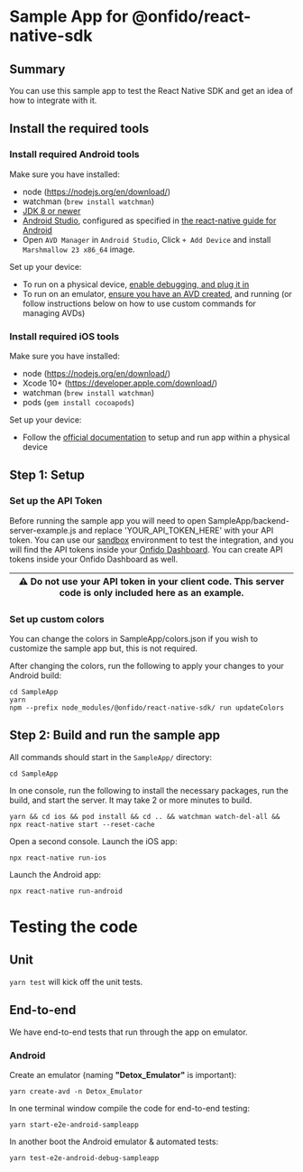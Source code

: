 # Sample App for @onfido/react-native-sdk

## Summary

You can use this sample app to test the React Native SDK and get an idea of how to integrate with it.

## Install the required tools

### Install required Android tools

Make sure you have installed:
- node (https://nodejs.org/en/download/)
- watchman (`brew install watchman`)
- [JDK 8 or newer](http://www.oracle.com/technetwork/java/javase/downloads/jdk8-downloads-2133151.html)
- [Android Studio](https://developer.android.com/studio/index.html), configured as specified in [the react-native guide for Android](https://facebook.github.io/react-native/docs/getting-started.html#android-development-environment)
- Open `AVD Manager` in `Android Studio`, Click `+ Add Device` and install `Marshmallow 23 x86_64` image.

Set up your device:
- To run on a physical device, [enable debugging, and plug it in](https://facebook.github.io/react-native/docs/running-on-device.html#1-enable-debugging-over-usb)
- To run on an emulator, [ensure you have an AVD created](https://facebook.github.io/react-native/docs/getting-started.html#using-a-virtual-device), and running (or follow instructions below on how to use custom commands for managing AVDs)

### Install required iOS tools

Make sure you have installed:
- node (https://nodejs.org/en/download/)
- Xcode 10+ (https://developer.apple.com/download/)
- watchman (`brew install watchman`)
- pods (`gem install cocoapods`)

Set up your device:
- Follow the [official documentation](https://facebook.github.io/react-native/docs/running-on-device) to setup and run app within a physical device

## Step 1: Setup

### Set up the API Token
Before running the sample app you will need to open SampleApp/backend-server-example.js and replace 'YOUR_API_TOKEN_HERE' with your API token. You can use our [sandbox](https://documentation.onfido.com/#sandbox-testing) environment to test the integration, and you will find the API tokens inside your [Onfido Dashboard](https://onfido.com/dashboard/api/tokens). You can create API tokens inside your Onfido Dashboard as well.

| :warning: Do not use your API token in your client code.  This server code is only included here as an example. |
| --- |

### Set up custom colors
You can change the colors in SampleApp/colors.json if you wish to customize the sample app but, this is not required.

After changing the colors, run the following to apply your changes to your Android build:
```shell
cd SampleApp
yarn
npm --prefix node_modules/@onfido/react-native-sdk/ run updateColors
```

## Step 2: Build and run the sample app
All commands should start in the `SampleApp/` directory:
```shell
cd SampleApp
```

In one console, run the following to install the necessary packages, run the build, and start the server.  It may take 2 or more minutes to build.  
```shell
yarn && cd ios && pod install && cd .. && watchman watch-del-all && npx react-native start --reset-cache
```

Open a second console.  Launch the iOS app:
```shell
npx react-native run-ios
```

Launch the Android app:
```shell
npx react-native run-android
```

# Testing the code

## Unit

`yarn test` will kick off the unit tests.

## End-to-end

We have end-to-end tests that run through the app on emulator.

### Android

Create an emulator (naming **"Detox_Emulator"** is important):

    yarn create-avd -n Detox_Emulator

In one terminal window compile the code for end-to-end testing:

    yarn start-e2e-android-sampleapp

In another boot the Android emulator & automated tests:

    yarn test-e2e-android-debug-sampleapp
